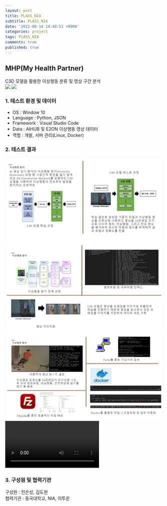 ```yaml
---
layout: post
title: PLASS_NIA
subtitle: PLASS_NIA
date: '2022-08-14 14:40:51 +0900'
categories: project
tags: PLASS_NIA
comments: true
published: true
---
```

## MHP(My Health Partner)
C3D 모델을 활용한 이상행동 분류 및 영상 구간 분석<br>
<img src="https://user-images.githubusercontent.com/71426985/164933248-29a83892-82b5-4c00-8135-b5984753ae18.png">
<img src="https://user-images.githubusercontent.com/71426985/164933995-5dc928a3-6c28-49ca-a2e2-682004d67bea.png">
<h3>1. 테스트 환경 및 데이터</h3>
<ul>
  <li>OS : Window 10</li>
  <li>Language : Python, JSON</li>
  <li>Framework : Visual Studio Code</li>
  <li>Data : AIHUB 및 E2ON 이상행동 영상 데이터</li>
  <li>역할 : 개발, 서버 관리(Linux, Docker)</li>
</ul>
<h3>2. 테스트 결과</h3>
<img src="/assets/img/c3d-1.jpg" title="c3d-1" alt="c3d-1"/><br>
<img src="/assets/img/c3d-2.jpg" title="c3d-2" alt="c3d-2"/><br>
<img src="/assets/img/c3d-3.jpg" title="c3d-3" alt="c3d-3"/><br>
<video
  src="/assets/img/c3d.mp4"
  cotrols
  autoplay
></video>
<h3>3. 구성원 및 협력기관</h3>
구성원 : 전은성, 김도현<br>
협력기관 : 동국대학교, NIA, 이투온

